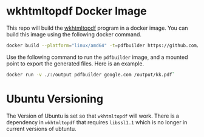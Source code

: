 # wkhtmltopdf Docker Image
This repo will build the [wkhtmltopdf](https://wkhtmltopdf.org/) program in a docker image.
You can build this image using the following docker command.
```bash
docker build --platform="linux/amd64" -t=pdfbuilder https://github.com/jackstine/html-pdf-builder.git#main
```

Use the following command to run the `pdfbuilder` image, and a mounted point to export the generated files. Here is an example.

```bash
docker run -v ./:/output pdfbuilder google.com /output/kk.pdf`
```

# Ubuntu Versioning
The Version of Ubuntu is set so that `wkhtmltopdf` will work.  There is a dependency in `wkhtmltopdf` that requires `libssl1.1` which is no longer in current versions of ubtuntu.

